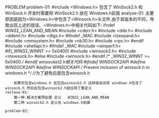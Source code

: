 PROBLEM
    problem-01:
        #include <Windows.h> 包含了 WinSock2.h 和 WinSock.h 开发时需要把 WinSock2.h 放在 Windows.h前面
    analyse-01:
        主要原因是因为<Windows.h>中包含了<Winsock.h>头文件,由于其版本的不同，导致出现上述的错误。<Windows.h>中相关代码如下: 
            ifndef WIN32_LEAN_AND_MEAN
                #include <cderr.h>
                #include <dde.h>
                #include <ddeml.h>
                #include <dlgs.h>
                #ifndef _MAC
                #include <lzexpand.h>
                #include <mmsystem.h>
                #include <nb30.h>
                #include <rpc.h>
                #endif
                #include <shellapi.h>
                #ifndef _MAC
                #include <winperf.h> 
                #if(_WIN32_WINNT >= 0x0400)
                #include <winsock2.h>
                #include <mswsock.h>
                #else
                #include <winsock.h>
                #endif /* _WIN32_WINNT >=  0x0400 */
                #endif
        winsocket2.h相关代码
            #ifndef _WINSOCK2API_
                #define _WINSOCK2API_
                #define _WINSOCKAPI_   /* Prevent inclusion of winsock.h in windows.h */ //为了避免后面包含winsock.h
        
        如果先包含windows.h 在包含winsock2.h 这样就会出现 windows.h包含了winsock.h 然后在包含winsock2.h就出现了重定义
    reslove-01:
        第一种.解决方案预处理 定义   WIN32_LEAN_AND_MEAN
        第二种 winsock2.h 定义在 windows.h前面

    problem-02:
        
